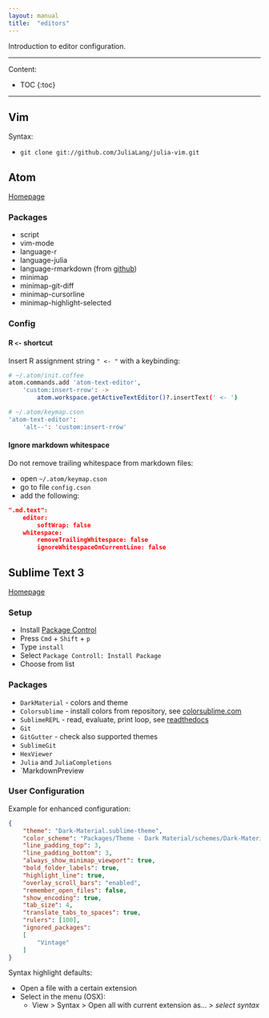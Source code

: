 ```yaml
---
layout: manual
title:  "editors"
---
```


Introduction to editor configuration.

---

Content:

* TOC
{:toc}

---

## Vim

Syntax:

* `git clone git://github.com/JuliaLang/julia-vim.git`

## Atom

[Homepage](https://atom.io)

### Packages

* script
* vim-mode
* language-r
* language-julia
* language-rmarkdown (from [github](https://github.com/juba/language-rmarkdown))
* minimap
* minimap-git-diff
* minimap-cursorline
* minimap-highlight-selected

### Config

#### R `<-` shortcut

Insert R assignment string `" <- "` with a keybinding:

```bash
# ~/.atom/init.coffee
atom.commands.add 'atom-text-editor',
    'custom:insert-rrow': ->
        atom.workspace.getActiveTextEditor()?.insertText(' <- ')
```

```bash
# ~/.atom/keymap.cson
'atom-text-editor':
    'alt--': 'custom:insert-rrow'
```

#### Ignore markdown whitespace

Do not remove trailing whitespace from markdown files:

* open `~/.atom/keymap.cson`
* go to file `config.cson`
* add the following:

```json
".md.text":
    editor:
        softWrap: false
    whitespace: 
        removeTrailingWhitespace: false
        ignoreWhitespaceOnCurrentLine: false
```

## Sublime Text 3

[Homepage](http://www.sublimetext.com)

### Setup

* Install [Package Control](https://packagecontrol.io/installation)
* Press `Cmd` + `Shift` + `p`
* Type `install`
* Select `Package Controll: Install Package`
* Choose from list

### Packages

* `DarkMaterial` - colors and theme
* `Colorsublime` - install colors from repository, see [colorsublime.com](http://colorsublime.com)
* `SublimeREPL` - read, evaluate, print loop, see [readthedocs](https://sublimerepl.readthedocs.org/en/latest/#structure-of-sublimerepl)
* `Git`
* `GitGutter` - check also supported themes
* `SublimeGit`
* `HexViewer`
* `Julia` and `JuliaCompletions`
* `MarkdownPreview

### User Configuration

Example for enhanced configuration:

```json
{
    "theme": "Dark-Material.sublime-theme",
    "color_scheme": "Packages/Theme - Dark Material/schemes/Dark-Material.tmTheme","overlay_scroll_bars": "enabled",
    "line_padding_top": 3,
    "line_padding_bottom": 3,
    "always_show_minimap_viewport": true,
    "bold_folder_labels": true,
    "highlight_line": true,
    "overlay_scroll_bars": "enabled",
    "remember_open_files": false,
    "show_encoding": true,
    "tab_size": 4,
    "translate_tabs_to_spaces": true,
    "rulers": [100],
    "ignored_packages":
    [
        "Vintage"
    ]
}
```

Syntax highlight defaults:

* Open a file with a certain extension
* Select in the menu (OSX):
    * View > Syntax > Open all with current extension as... > *select syntax*


